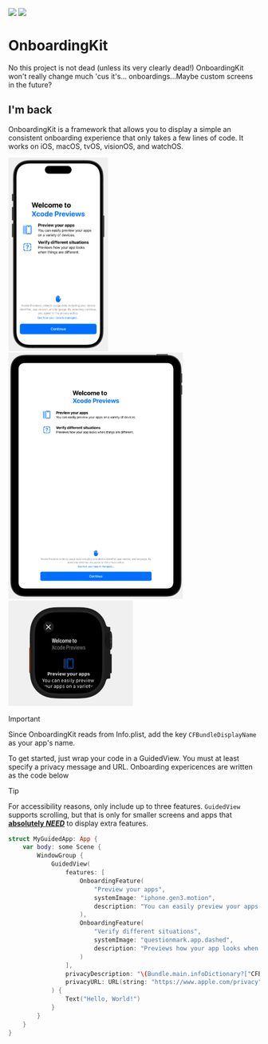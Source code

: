 [![](https://img.shields.io/endpoint?url=https%3A%2F%2Fswiftpackageindex.com%2Fapi%2Fpackages%2Fwannafedor4%2FOnboardingKit%2Fbadge%3Ftype%3Dswift-versions)](https://swiftpackageindex.com/wannafedor4/OnboardingKit)
[![](https://img.shields.io/endpoint?url=https%3A%2F%2Fswiftpackageindex.com%2Fapi%2Fpackages%2Fwannafedor4%2FOnboardingKit%2Fbadge%3Ftype%3Dplatforms)](https://swiftpackageindex.com/wannafedor4/OnboardingKit)

# OnboardingKit

No this project is not dead (unless its very clearly dead!)
OnboardingKit won't really change much 'cus it's... onboardings...Maybe custom screens in the future?

## I'm back
OnboardingKit is a framework that allows you to display a simple an
consistent onboarding experience that only takes a few lines of code.
It works on iOS, macOS, tvOS, visionOS, and watchOS.

<img src=".github/iphone.png" width=200 /><img src=".github/ipad.png" width=350/><img src=".github/watch.png" width=250 />

> [!IMPORTANT]
> Since OnboardingKit reads from Info.plist, add the key `CFBundleDisplayName` as your app's name.

To get started, just wrap your code in a GuidedView. You must at least specify a privacy message and URL.
Onboarding expericences are written as the code below

> [!TIP]
> For accessibility reasons, only include up to three features. `GuidedView`
> supports scrolling, but that is only for smaller screens and apps that **<ins>absolutely _NEED_</ins>**
> to display extra features.
```swift
struct MyGuidedApp: App {
    var body: some Scene {
        WindowGroup {
            GuidedView(
                features: [
                    OnboardingFeature(
                        "Preview your apps",
                        systemImage: "iphone.gen3.motion",
                        description: "You can easily preview your apps on a variety of devices."
                    ),
                    OnboardingFeature(
                        "Verify different situations",
                        systemImage: "questionmark.app.dashed",
                        description: "Previews how your app looks when things are different."
                    )
                ],
                privacyDescription: "\(Bundle.main.infoDictionary?["CFBundleDisplayName"] as? String ?? "BUNDLE_NAME") does not use your data in any way throughout usage.",
                privacyURL: URL(string: "https://www.apple.com/privacy")!
            ) {
                Text("Hello, World!")
            }
        }
    }
}
```
